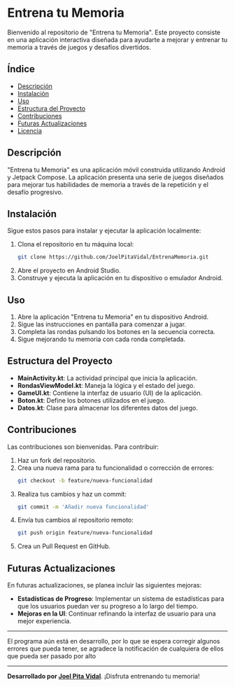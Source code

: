 # Entrena tu Memoria

Bienvenido al repositorio de "Entrena tu Memoria". Este proyecto consiste en una aplicación interactiva diseñada para ayudarte a mejorar y entrenar tu memoria a través de juegos y desafíos divertidos.

## Índice

- [Descripción](#descripción)
- [Instalación](#instalación)
- [Uso](#uso)
- [Estructura del Proyecto](#estructura-del-proyecto)
- [Contribuciones](#contribuciones)
- [Futuras Actualizaciones](#futuras-actualizaciones)
- [Licencia](#licencia)

## Descripción

"Entrena tu Memoria" es una aplicación móvil construida utilizando Android y Jetpack Compose. La aplicación presenta una serie de juegos diseñados para mejorar tus habilidades de memoria a través de la repetición y el desafío progresivo.

## Instalación

Sigue estos pasos para instalar y ejecutar la aplicación localmente:

1. Clona el repositorio en tu máquina local:
    ```bash
    git clone https://github.com/JoelPitaVidal/EntrenaMemoria.git
    ```
2. Abre el proyecto en Android Studio.
3. Construye y ejecuta la aplicación en tu dispositivo o emulador Android.

## Uso

1. Abre la aplicación "Entrena tu Memoria" en tu dispositivo Android.
2. Sigue las instrucciones en pantalla para comenzar a jugar.
3. Completa las rondas pulsando los botones en la secuencia correcta.
4. Sigue mejorando tu memoria con cada ronda completada.

## Estructura del Proyecto

- **MainActivity.kt**: La actividad principal que inicia la aplicación.
- **RondasViewModel.kt**: Maneja la lógica y el estado del juego.
- **GameUI.kt**: Contiene la interfaz de usuario (UI) de la aplicación.
- **Boton.kt**: Define los botones utilizados en el juego.
- **Datos.kt**: Clase para almacenar los diferentes datos del juego.

## Contribuciones

Las contribuciones son bienvenidas. Para contribuir:

1. Haz un fork del repositorio.
2. Crea una nueva rama para tu funcionalidad o corrección de errores:
    ```bash
    git checkout -b feature/nueva-funcionalidad
    ```
3. Realiza tus cambios y haz un commit:
    ```bash
    git commit -m 'Añadir nueva funcionalidad'
    ```
4. Envía tus cambios al repositorio remoto:
    ```bash
    git push origin feature/nueva-funcionalidad
    ```
5. Crea un Pull Request en GitHub.

## Futuras Actualizaciones

En futuras actualizaciones, se planea incluir las siguientes mejoras:

- **Estadísticas de Progreso**: Implementar un sistema de estadísticas para que los usuarios puedan ver su progreso a lo largo del tiempo.
- **Mejoras en la UI**: Continuar refinando la interfaz de usuario para una mejor experiencia.

---

El programa aún está en desarrollo, por lo que se espera corregir algunos errores que pueda tener, se agradece la notificación de cualquiera de ellos que pueda ser pasado por alto

---
**Desarrollado por [Joel Pita Vidal](https://github.com/JoelPitaVidal)**. ¡Disfruta entrenando tu memoria!
